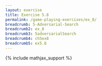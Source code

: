 ```yaml
---
layout: exercise
title: Exercise 5.8
permalink: /game-playing-exercises/ex_8/
breadcrumb: 5-Adversarial-Search
breadcrumb2: ex_8
breadcrumb3: 5adversarialSearch
breadcrumb4: ch5ex8
breadcrumb5: ex5.8
---
```


{% include mathjax_support %}

